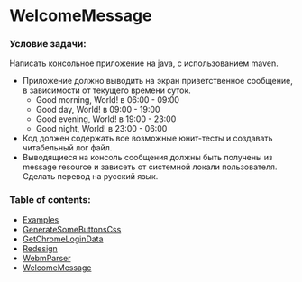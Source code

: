 ﻿# WelcomeMessage
### Условие задачи:

Написать консольное приложение на java, с использованием maven.
* Приложение должно выводить на экран приветственное сообщение, в зависимости от текущего времени суток.
  * Good morning, World! в 06:00 - 09:00
  * Good day, World! в 09:00 - 19:00
  * Good evening, World! в 19:00 - 23:00
  * Good night, World! в 23:00 - 06:00
* Код должен содержать все возможные юнит-тесты и создавать читабельный лог файл.
* Выводящиеся на консоль сообщения должны быть получены из message resource и зависеть от системной локали пользователя. Сделать перевод на русский язык.

### Table of contents:
- [Examples](https://github.com/Skevary/SomeScriptsEtc/tree/master/Examples/src)
- [GenerateSomeButtonsCss](https://github.com/Skevary/SomeScriptsEtc/tree/master/GenerateSomeButtonsCss)
- [GetChromeLoginData](https://github.com/Skevary/SomeScriptsEtc/tree/master/GetChromeLoginData)
- [Redesign](https://github.com/Skevary/SomeScriptsEtc/tree/master/Redesign)
- [WebmParser](https://github.com/Skevary/SomeScriptsEtc/tree/master/WebmParser)
- [WelcomeMessage](https://github.com/Skevary/SomeScriptsEtc/tree/master/WelcomeMessage)
